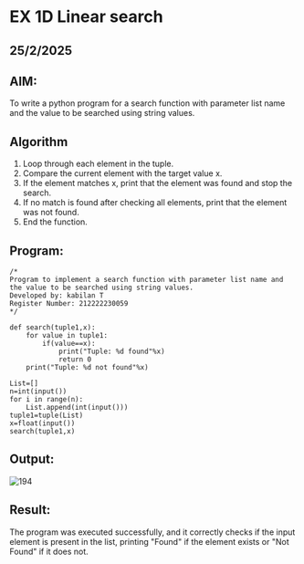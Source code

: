 # EX 1D Linear search
## 25/2/2025
## AIM:
To write a python program for a search function with parameter list name and the value to be searched using string values.



## Algorithm
1. Loop through each element in the tuple.
2. Compare the current element with the target value x.
3. If the element matches x, print that the element was found and stop the search.
4. If no match is found after checking all elements, print that the element was not found.
5. End the function.

## Program:
```
/*
Program to implement a search function with parameter list name and the value to be searched using string values.
Developed by: kabilan T
Register Number: 212222230059
*/
```
```
def search(tuple1,x):
    for value in tuple1:
        if(value==x):
            print("Tuple: %d found"%x)
            return 0
    print("Tuple: %d not found"%x)
    
List=[]
n=int(input())
for i in range(n):
    List.append(int(input()))
tuple1=tuple(List)
x=float(input())
search(tuple1,x)
```
## Output:
![194](https://github.com/user-attachments/assets/968b57a2-84d8-442d-9c3c-37f639ebf17e)



## Result:
The program was executed successfully, and it correctly checks if the input element is present in the list, printing "Found" if the element exists or "Not Found" if it does not.
